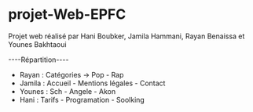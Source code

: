 # projet-Web-EPFC
Projet web réalisé par 
Hani Boubker,
Jamila Hammani,
Rayan Benaissa et
Younes Bakhtaoui

----Répartition----

- Rayan : Catégories -> Pop - Rap
- Jamila : Accueil - Mentions légales - Contact
- Younes : Sch - Angele - Akon
- Hani : Tarifs - Programation - Soolking
